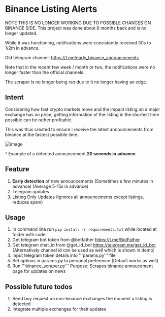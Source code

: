 # Binance Listing Alerts

NOTE THIS IS NO LONGER WORKING DUE TO POSSIBLE CHANGES ON BINANCE SIDE. This project was done about 6 months back and is no longer updated. 

While it was functioning, notifications were consistently received 30s to 1/2m in advance.

Old telegram channel: https://t.me/early_binance_announcements 

Note that in the recent few week / month or two, the notifications were no longer faster than the official channels.

The scraper is no longer being ran due to it no longer having an edge.

## Intent
Considering how fast crypto markets move and the impact listing on a major exchange has on price, getting information of the listing in the shortest time possible can be rather profitable.

This was thus created to ensure I receive the latest announcements from binance at the fastest possible time.

![image](https://user-images.githubusercontent.com/63389110/126191370-1db29746-f0e8-4735-bc82-596078dcea4f.png)

^ Example of a detected announcement **20 seconds in advance**.

## Feature
1. **Early detection** of new announcements (Sometimes a few minutes in advance) (Average 5-15s in advance)
2. Telegram updates
3. Listing Only Updates (Ignores all announcements except listings, reduces spam)

## Usage
1. In command line run ```pip install -r requirements.txt``` while located at folder with code.
2. Get telegram bot token from @botfather https://t.me/BotFather
3. Get telegram chat_id from @get_id_bot https://telegram.me/get_id_bot (Alternatively channel id can be used as well which is shown in demo)
4. Input telegram token details into '''params.py''' file
5. Set options in params.py to personal preference (Default works as well)
6. Run '''binance_scraper.py'''
Purpose: Scrapes binance annoucement page for updates on news

## Possible future todos
1. Send buy request on non-binance exchanges the moment a listing is detected
2. Integrate multiple exchanges for their updates
